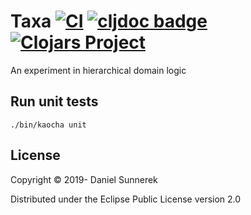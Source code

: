 # Taxa [![CI](https://github.com/kardan/taxa/workflows/CI/badge.svg)](https://github.com/kardan/taxa/actions) [![cljdoc badge](https://cljdoc.org/badge/org.clojars.kardan/taxa)](https://cljdoc.org/d/org.clojars.kardan/taxa/CURRENT) [![Clojars Project](https://img.shields.io/clojars/v/org.clojars.kardan/taxa.svg)](https://clojars.org/org.clojars.kardan/taxa)

An experiment in hierarchical domain logic

## Run unit tests
```
./bin/kaocha unit
```

## License
Copyright © 2019- Daniel Sunnerek

Distributed under the Eclipse Public License version 2.0
